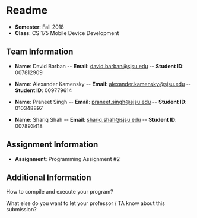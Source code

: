 # Readme

- **Semester**: Fall 2018
- **Class**: CS 175 Mobile Device Development

## Team Information

- **Name**: David Barban
-- **Email**: david.barban@sjsu.edu
-- **Student ID**: 007812909

- **Name**: Alexander Kamensky
-- **Email**: alexander.kamensky@sjsu.edu
-- **Student ID**: 009779614

- **Name**: Praneet Singh
-- **Email**: praneet.singh@sjsu.edu
-- **Student ID**: 010348897

- **Name**: Shariq Shah
-- **Email**: shariq.shah@sjsu.edu
-- **Student ID**: 007893418

## Assignment Information
- **Assignment**: Programming Assignment #2

## Additional Information

How to compile and execute your program?

What else do you want to let your professor / TA know about this submission?
